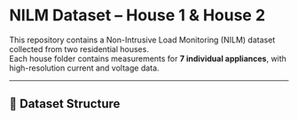 # NILM Dataset – House 1 & House 2

This repository contains a Non-Intrusive Load Monitoring (NILM) dataset collected from two residential houses.  
Each house folder contains measurements for **7 individual appliances**, with high-resolution current and voltage data.

---

## 📂 Dataset Structure

